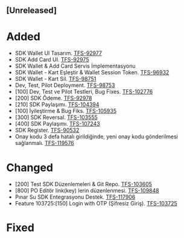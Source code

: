 ## [Unreleased]
# Added

- SDK Wallet UI Tasarım. [TFS-92977](http://192.168.100.209:8080/tfs/MultinetCollection/Prj%20-%20İsfanbul/_workitems#_a=edit&id=92977)
- SDK Add Card UI. [TFS-92975](http://192.168.100.209:8080/tfs/MultinetCollection/Prj%20-%20İsfanbul/_workitems#_a=edit&id=92975)
- SDK Wallet & Add Card Servis İmplementasyonu
- SDK Wallet - Kart Eşleştir & Wallet Session Token. [TFS-96932](http://192.168.100.209:8080/tfs/MultinetCollection/Prj%20-%20İsfanbul/_workitems#_a=edit&id=96932)
- SDK Wallet - Kart Sil. [TFS-98751](http://192.168.100.209:8080/tfs/MultinetCollection/Prj%20-%20İsfanbul/_workitems#_a=edit&id=98751)
- Dev, Test, Pilot Deployment. [TFS-98753](http://192.168.100.209:8080/tfs/MultinetCollection/Prj%20-%20İsfanbul/_workitems#_a=edit&id=98753)
- [100] Dev, Test ve Pilot Testleri, Bug Fixes. [TFS-102776](http://192.168.100.209:8080/tfs/MultinetCollection/Prj%20-%20İsfanbul/_workitems#_a=edit&id=102776)
- [200] SDK Ödeme. [TFS-92978](http://192.168.100.209:8080/tfs/MultinetCollection/Prj%20-%20İsfanbul/_workitems#_a=edit&id=92978)
- [210] SDK Paylaşımı. [TFS-104394](http://192.168.100.209:8080/tfs/MultinetCollection/Prj%20-%20İsfanbul/_workitems#_a=edit&id=104394)
- [100] İyileştirme & Bug Fiks. [TFS-105935](http://192.168.100.209:8080/tfs/MultinetCollection/Prj%20-%20İsfanbul/_workitems#_a=edit&id=105935)
- [300] SDK Reversal. [TFS-103555](http://isttfs02:8080/tfs/MultinetCollection/Prj%20-%20İsfanbul/_workitems#_a=edit&id=103555)
- [400] SDK Paylaşımı. [TFS-107243](http://192.168.100.209:8080/tfs/MultinetCollection/Prj%20-%20İsfanbul/_workitems#_a=edit&id=107243)
- SDK Register. [TFS-90532](http://192.168.100.209:8080/tfs/MultinetCollection/Prj%20-%20%C4%B0sfanbul/_workitems#_a=edit&id=90532)
- Onay kodu 3 defa hatalı girildiğinde, yeni onay kodu gönderilmesi sağlanmalı. [TFS-119576](http://isttfs02:8080/tfs/MultinetCollection/Prj%20-%20İsfanbul/_workitems/edit/119576)

# Changed

- [200] Test SDK Düzenlemeleri & Git Repo. [TFS-103605](http://192.168.100.209:8080/tfs/MultinetCollection/Prj%20-%20İsfanbul/_workitems#_a=edit&id=103605)
- [800] PO Editör link(key) lerin düzenlenmesi. [TFS-109848](http://192.168.100.209:8080/tfs/MultinetCollection/Prj%20-%20İsfanbul/_workitems#_a=edit&id=109848)
- Pınar Su SDK Entegrasyonu Destek. [TFS-117906](http://192.168.100.209:8080/tfs/MultinetCollection/Prj%20-%20%C4%B0sfanbul/_workitems#_a=edit&id=117906)
- Feature 103725:[150] Login with OTP (Şifresiz Giriş). [TFS-103725](http://192.168.100.209:8080/tfs/MultinetCollection/Prj%20-%20%C4%B0sfanbul/_workitems#_a=edit&id=103725)

# Fixed

